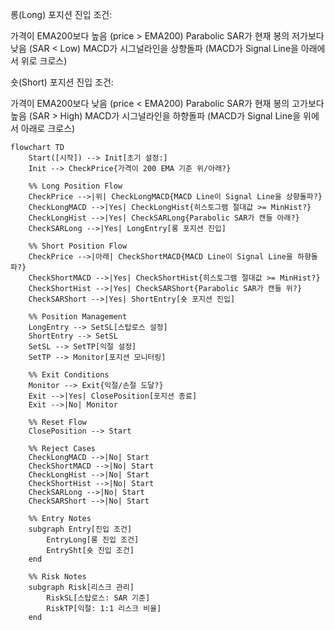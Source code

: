 롱(Long) 포지션 진입 조건:

가격이 EMA200보다 높음 (price > EMA200)
Parabolic SAR가 현재 봉의 저가보다 낮음 (SAR < Low)
MACD가 시그널라인을 상향돌파 (MACD가 Signal Line을 아래에서 위로 크로스)

숏(Short) 포지션 진입 조건:

가격이 EMA200보다 낮음 (price < EMA200)
Parabolic SAR가 현재 봉의 고가보다 높음 (SAR > High)
MACD가 시그널라인을 하향돌파 (MACD가 Signal Line을 위에서 아래로 크로스)


```mermaid
flowchart TD
    Start([시작]) --> Init[초기 설정:]
    Init --> CheckPrice{가격이 200 EMA 기준 위/아래?}
    
    %% Long Position Flow
    CheckPrice -->|위| CheckLongMACD{MACD Line이 Signal Line을 상향돌파?}
    CheckLongMACD -->|Yes| CheckLongHist{히스토그램 절대값 >= MinHist?}
    CheckLongHist -->|Yes| CheckSARLong{Parabolic SAR가 캔들 아래?}
    CheckSARLong -->|Yes| LongEntry[롱 포지션 진입]
    
    %% Short Position Flow
    CheckPrice -->|아래| CheckShortMACD{MACD Line이 Signal Line을 하향돌파?}
    CheckShortMACD -->|Yes| CheckShortHist{히스토그램 절대값 >= MinHist?}
    CheckShortHist -->|Yes| CheckSARShort{Parabolic SAR가 캔들 위?}
    CheckSARShort -->|Yes| ShortEntry[숏 포지션 진입]
    
    %% Position Management
    LongEntry --> SetSL[스탑로스 설정]
    ShortEntry --> SetSL
    SetSL --> SetTP[익절 설정]
    SetTP --> Monitor[포지션 모니터링]
    
    %% Exit Conditions
    Monitor --> Exit{익절/손절 도달?}
    Exit -->|Yes| ClosePosition[포지션 종료]
    Exit -->|No| Monitor
    
    %% Reset Flow
    ClosePosition --> Start

    %% Reject Cases
    CheckLongMACD -->|No| Start
    CheckShortMACD -->|No| Start
    CheckLongHist -->|No| Start
    CheckShortHist -->|No| Start
    CheckSARLong -->|No| Start
    CheckSARShort -->|No| Start

    %% Entry Notes
    subgraph Entry[진입 조건]
        EntryLong[롱 진입 조건]
        EntrySht[숏 진입 조건]
    end

    %% Risk Notes
    subgraph Risk[리스크 관리]
        RiskSL[스탑로스: SAR 기준]
        RiskTP[익절: 1:1 리스크 비율]
    end
```